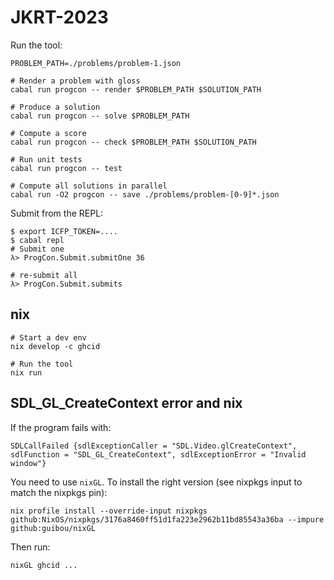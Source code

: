 # JKRT-2023

Run the tool:

```ShellSession
PROBLEM_PATH=./problems/problem-1.json

# Render a problem with gloss
cabal run progcon -- render $PROBLEM_PATH $SOLUTION_PATH

# Produce a solution
cabal run progcon -- solve $PROBLEM_PATH

# Compute a score
cabal run progcon -- check $PROBLEM_PATH $SOLUTION_PATH

# Run unit tests
cabal run progcon -- test

# Compute all solutions in parallel
cabal run -O2 progcon -- save ./problems/problem-[0-9]*.json
```

Submit from the REPL:

```ShellSession
$ export ICFP_TOKEN=....
$ cabal repl
# Submit one
λ> ProgCon.Submit.submitOne 36

# re-submit all
λ> ProgCon.Submit.submits
```

## nix

```ShellSession
# Start a dev env
nix develop -c ghcid

# Run the tool
nix run
```

## SDL_GL_CreateContext error and nix

If the program fails with:

```ShellSession
SDLCallFailed {sdlExceptionCaller = "SDL.Video.glCreateContext", sdlFunction = "SDL_GL_CreateContext", sdlExceptionError = "Invalid window"}
```

You need to use `nixGL`. To install the right version (see nixpkgs input to match the nixpkgs pin):

```ShellSession
nix profile install --override-input nixpkgs github:NixOS/nixpkgs/3176a8460ff51d1fa223e2962b11bd85543a36ba --impure github:guibou/nixGL
```

Then run:

```ShellSession
nixGL ghcid ...
```
